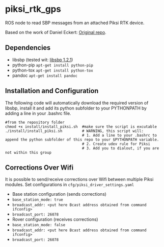 piksi_rtk_gps
======
ROS node to read SBP messages from an attached Piksi RTK device.

Based on the work of Daniel Eckert: [Original repo](https://bitbucket.org/Daniel-Eckert/mav_localization).

## Dependencies
  * libsbp (tested wit: [libsbp 1.2.1](https://github.com/swift-nav/libsbp/tree/v1.2.1))
  * python-pip `apt-get install python-pip`
  * python-tox `apt-get install python-tox`
  * pandoc     `apt-get install pandoc`
  
## Installation and Configuration
The following code will automatically download the required version of libsbp, install it and add its python subfolder to your PYTHONPATH by adding a line in your .bashrc file.

```
#from the repository folder
chmod +x install/install_piksi.sh  #make sure the script is excutable
./install/install_piksi.sh         # WARNING, this script will:
                                   # 1. Add a line to your .bashrc to append the python subfolder of this repo to your $PYTHONPATH variable.
                                   # 2. Create udev rule for Piksi
                                   # 3. Add you to dialout, if you are not within this group
```
## Corrections Over Wifi
It is possible to send/receive corrections over Wifi between multiple Piksi modules.
Set configurations in `cfg/piksi_driver_settings.yaml`
- Base station configuration (sends corrections)
 - `base_station_mode: true`
 - `broadcast_addr: <put here Bcast address obtained from command ifconfig>`
 - `broadcast_port: 26078`
- Rover configuration (receives corrections)
 - `base_station_mode: false`
 - `broadcast_addr: <put here Bcast address obtained from command ifconfig>`
 - `broadcast_port: 26078`

